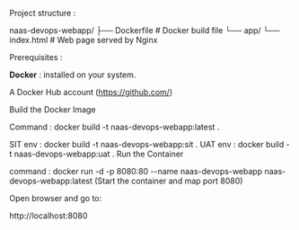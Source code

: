 Project structure : 

naas-devops-webapp/
├── Dockerfile         # Docker build file
└── app/
    └── index.html     # Web page served by Nginx

Prerequisites :

<B>Docker</B> :
 installed on your system.

A Docker Hub account (https://github.com/)

Build the Docker Image 

Command :  docker build -t naas-devops-webapp:latest .

SIT env : docker build -t naas-devops-webapp:sit .
UAT env : docker build -t naas-devops-webapp:uat .
Run the Container

command : docker run -d -p 8080:80 --name naas-devops-webapp naas-devops-webapp:latest (Start the container and map port 8080)

Open browser and go to:

http://localhost:8080

